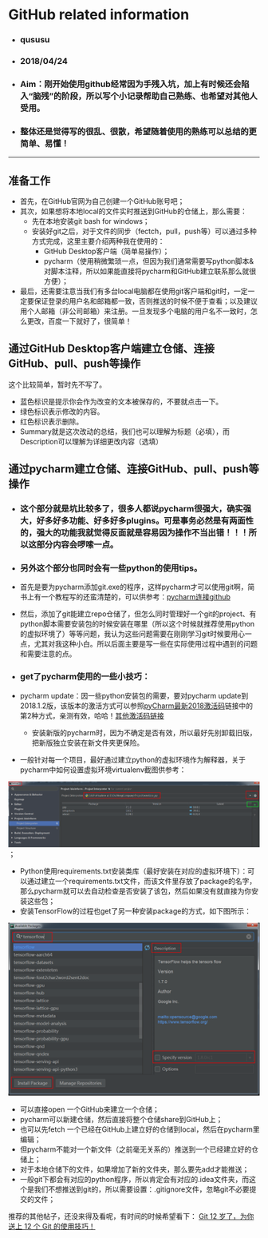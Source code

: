 # GitHub related information
- ### qususu
- ### 2018/04/24
- ### Aim：刚开始使用github经常因为手残入坑，加上有时候还会陷入“脑残”的阶段，所以写个小记录帮助自己熟练、也希望对其他人受用。
- ### 整体还是觉得写的很乱、很散，希望随着使用的熟练可以总结的更简单、易懂！

 ---
## 准备工作
- 首先，在GitHub官网为自己创建一个GitHub账号吧；
- 其次，如果想将本地local的文件实时推送到GitHub的仓储上，那么需要：
	- 先在本地安装git bash for windows；
	- 安装好git之后，对于文件的同步（fectch，pull，push等）可以通过多种方式完成，这里主要介绍两种我在使用的：
		- GitHub Desktop客户端（简单易操作）；
		- pycharm（使用稍微繁琐一点，但因为我们通常需要写python脚本&对脚本注释，所以如果能直接将pycharm和GitHub建立联系那么就很方便）；
- 最后，还需要注意当我们有多台local电脑都在使用git客户端和git时，一定一定要保证登录的用户名和邮箱都一致，否则推送的时候不便于查看；以及建议用个人邮箱（非公司邮箱）来注册。一旦发现多个电脑的用户名不一致时，怎么更改，百度一下就好了，很简单！

## 通过GitHub Desktop客户端建立仓储、连接GitHub、pull、push等操作
这个比较简单，暂时先不写了。
- 蓝色标识是提示你会作为改变的文本被保存的，不要就点击一下。
- 绿色标识表示修改的内容。
- 红色标识表示删除。
- Summary就是这次改动的总结，我们也可以理解为标题（必填），而Description可以理解为详细更改内容（选填）

## 通过pycharm建立仓储、连接GitHub、pull、push等操作
- ### 这个部分就是坑比较多了，很多人都说pycharm很强大，确实强大，好多好多功能、好多好多plugins。可是事务必然是有两面性的，强大的功能我就觉得反面就是容易因为操作不当出错！！！所以这部分内容会啰嗦一点。
- ### 另外这个部分也同时会有一些python的使用tips。
- 首先是要为pycharm添加git.exe的程序，这样pycharm才可以使用git啊，简书上有一个教程写的还蛮清楚的，可以供参考：[pycharm连接github](https://www.jianshu.com/p/231584cb735b)
- 然后，添加了git能建立repo仓储了，但怎么同时管理好一个git的project、有python脚本需要安装包的时候安装在哪里（所以这个时候就推荐使用python的虚拟环境了）等等问题，我认为这些问题需要在刚刚学习git时候要用心一点，尤其对我这种小白。所以后面主要是写一些在实际使用过程中遇到的问题和需要注意的点。

- ### get了pycharm使用的一些小技巧：
- pycharm update：因一些python安装包的需要，要对pycharm update到2018.1.2版，该版本的激活方式可以参照[pyCharm最新2018激活码](https://blog.csdn.net/u014044812/article/details/78727496)链接中的第2种方式，亲测有效，哈哈！[其他激活码链接](http://xidea.online)
    - 安装新版的pycharm时，因为不确定是否有效，所以最好先别卸载旧版，把新版独立安装在新文件夹更保险。
- 一般针对每一个项目，最好通过建立python的虚拟环境作为解释器，关于pycharm中如何设置虚拟环境virtualenv截图供参考：

![虚拟环境virtualenv设置](images/pycharm_venv.PNG)；

- Python使用requirements.txt安装类库（最好安装在对应的虚拟环境下）：可以通过建立一个requirements.txt文件，而该文件里存放了package的名字，那么pycharm就可以去自动检查是否安装了该包，然后如果没有就直接为你安装这些包；
- 安装TensorFlow的过程也get了另一种安装package的方式，如下图所示：

![pycharm安装packages](images/pycharm_install_packages.PNG)

- 可以直接open 一个GitHub来建立一个仓储；
- pycharm可以新建仓储，然后直接将整个仓储share到GitHub上；
- 也可以先fetch 一个已经在GitHub上建立好的仓储到local，然后在pycharm里编辑；
- 但pycharm不能对一个新文件（之前毫无关系的）推送到一个已经建立好的仓储上；
- 对于本地仓储下的文件，如果增加了新的文件夹，那么要先add才能推送；
- 一般git下都会有对应的python程序，所以肯定会有对应的.idea文件夹，而这个是我们不想推送到git的，所以需要设置：.gitignore文件，忽略git不必要提交的文件；

推荐的其他帖子，还没来得及看呢，有时间的时候希望看下：
[Git 12 岁了，为你送上 12 个 Git 的使用技巧！](https://www.oschina.net/translate/12-git-tips-gits-12th-birthday?lang=chs)